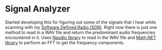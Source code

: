 # Signal Analyzer
Started developing this for figuring out some of the signals that I hear while scanning with my [Software Defined Radio (SDR)]. Right now there is just one method to read in a WAV file and return the predominant audio frequencies encountered in it. Uses [Naudio library] to read in the WAV file and [Math.NET library] to perform an FFT to get the frequency components.

[Software Defined Radio (SDR)]: <https://www.amazon.com/RTL-SDR-Blog-RTL2832U-Software-Defined/dp/B0129EBDS2>
[NAudio library]: <https://github.com/naudio/NAudio>
[Math.NET library]: <https://mathdotnet.com>
